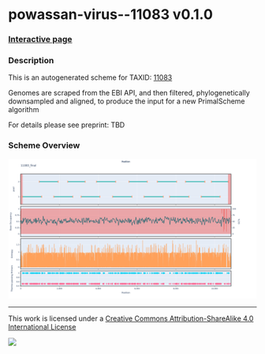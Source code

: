 # powassan-virus--11083 v0.1.0

### [Interactive page](https://chrisgkent.github.io/schemes/powassan-virus--11083-1000-v0.1.0)

### Description

This is an autogenerated scheme for TAXID: [11083](https://www.ncbi.nlm.nih.gov/Taxonomy/Browser/wwwtax.cgi?mode=Info&id=11083&lvl=3&lin=f&keep=1&srchmode=1&unlock)

Genomes are scraped from the EBI API, and then filtered, phylogenetically downsampled and aligned, to produce the input for a new PrimalScheme algorithm

For details please see preprint: TBD

### Scheme Overview

![Alt text](work/11083_final.png '11083_final.png')

------------------------------------------------------------------------

This work is licensed under a [Creative Commons Attribution-ShareAlike 4.0 International License](http://creativecommons.org/licenses/by-sa/4.0/) 

![](https://i.creativecommons.org/l/by-sa/4.0/88x31.png)